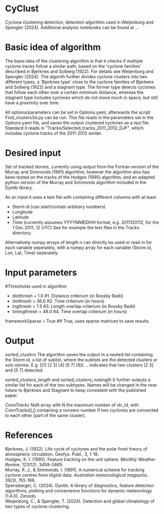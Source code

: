 # CyClust

Cyclone clustering detection, detection algorithm used in Weijenborg and Spengler (2024). Additional analysis notebooks can be found at ...

# Basic idea of algorithm

The basis idea of the clustering algorithm is that it checks if multiple cyclone tracks follow a similar path, based on the 'cyclone families' described in Bjerknes and Solberg (1922). For details see Weijenborg and Spengler (2024). The algorith further divides cyclone clusters into two different types, a 'Bjerknes type' close to the cyclone families of Bjerkens and Solberg (1922) and a stagnant type. The former type detects cyclones that follow each other over a certain minimum distance, whereas the stagnant type includes cyclones which do not move much in space, but still have a proximity over time.

All options/parameters can be set in Options.yaml, afterwards the script Find_clusters3d.py can be run. This file reads in the parameters set in the Options.yaml file, and saves the output clustered cyclones as a npz file. Standard it reads in "Tracks/Selected_tracks_2011_2012_DJF", which includes cyclone tracks of the 2011-2012 winter. 

# Desired input

Set of tracked storms, currently using output from the Fortran version of the Murray and Simmonds (1991) algorithm, however the algorithm also has been tested on the tracks of the Hodges (1995) algorithm, and an adapted python version of the Murray and Simmonds algorithm included in the Dynlib library. 

As an input it uses a text file with containing different columns with at least
- Storm id (can start/contain arbitrary numbers)
- Longitude
- Latitude
- Time (currently assumes YYYYMMDDHH format, e.g. 2011120112, for the 1 Dec 2011, 12 UTC)
See for example the text files in the Tracks directory.

Alternatively numpy arrays of length n can directly be used or read in for each variable seperately, with a numpy array for each variable (Storm id, Lon, Lat, Time) seperately. 

# Input parameters

#Thresholds used in algorithm
- distthresh = 1.0 #1. Distance criterium (in Rossby Radii)
- timthresh = 36.0 #2. Time criterium (in hours)
- lngthresh = 1.5 #3. Length overlap criterium (in Rossby Radii)
- timlngthresh = 48.0 #4. Time overlap criterium (in hours)

frameworkSparse = True #If True, uses sparse matrices to save results

# Output
_sorted_clusters_ The algorithm saves the output in a nested list containing the Storm id, a list of sublist, where the sublists are the detected clusters or solo storms. E.g.
[[1] [2 3] [4] [5 7] [6]] ... indicates that two clusters [2 3] and [5 7] detected. 

_sorted_clusters_length_ and _sorted_clusters_nolength_ It further outputs a similar list for each of the two subtypes. Names will be changed in the near future to Bjerknes and Stagnant to keep consistent with the published paper. 

_ConnTracks_ NxN array with N the maximum number of str_id, with ConnTracks[i,j] containing a nonzero number if two cyclones are connected to each other (part of the same cluster). 

# References
Bjerknes, J. (1922). Life cycle of cyclones and the polar front theory of atmospheric circulation. Geofys. Publ., 3, 1-18.\
Hodges, K. I. (1995). Feature tracking on the unit sphere. _Monthly Weather Review_, 123(12), 3458-3465.\
Murray, R. J., & Simmonds, I. (1991). A numerical scheme for tracking cyclone centres from digital data. _Australian meteorological magazine_, 39(3), 155-166.\
Spensberger, C. (2024). Dynlib: A library of diagnostics, feature detection algorithms, plotting and convenience functions for dynamic meteorology (1.4.0). Zenodo.\
Weijenborg, C., & Spengler, T. (2024). Detection and global climatology of two types of cyclone clustering.
